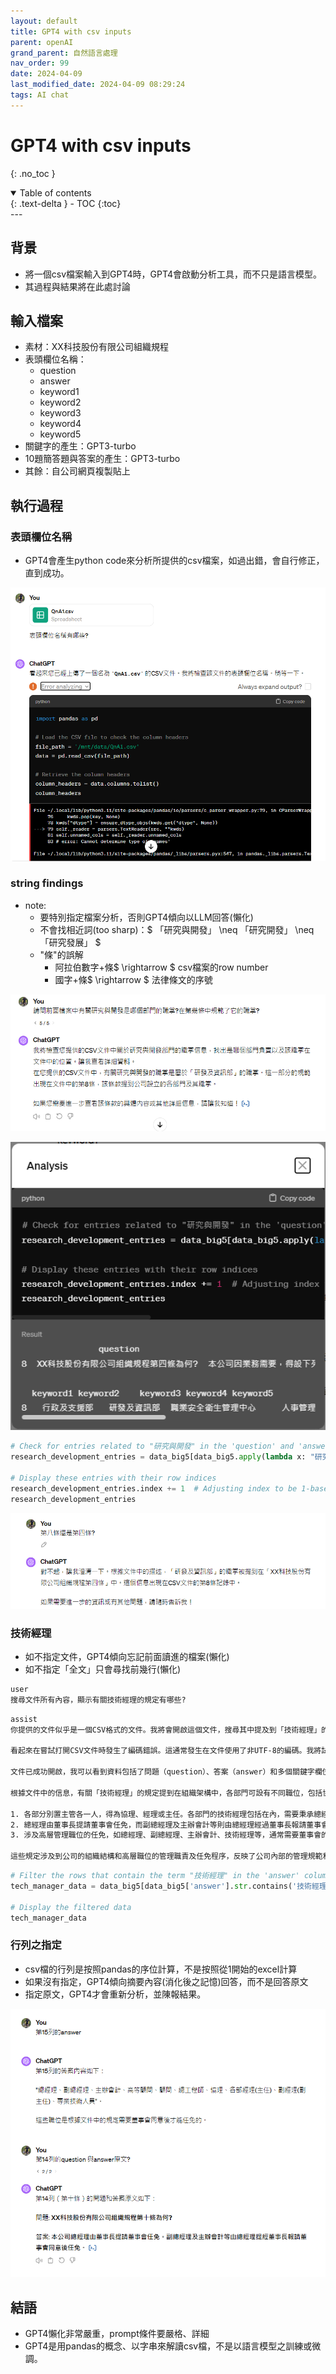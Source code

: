 ```yaml
---
layout: default
title: GPT4 with csv inputs
parent: openAI
grand_parent: 自然語言處理
nav_order: 99
date: 2024-04-09
last_modified_date: 2024-04-09 08:29:24
tags: AI chat
---
```



# GPT4 with csv inputs
{: .no_toc }

<details open markdown="block">
  <summary>
    Table of contents
  </summary>
  {: .text-delta }
- TOC
{:toc}
</details>
---

## 背景

- 將一個csv檔案輸入到GPT4時，GPT4會啟動分析工具，而不只是語言模型。
- 其過程與結果將在此處討論

## 輸入檔案

- 素材：XX科技股份有限公司組織規程
- 表頭欄位名稱：
  - question
  - answer
  - keyword1
  - keyword2
  - keyword3
  - keyword4
  - keyword5
- 關鍵字的產生：GPT3-turbo
- 10題簡答題與答案的產生：GPT3-turbo
- 其餘：自公司網頁複製貼上

## 執行過程

### 表頭欄位名稱

- GPT4會產生python code來分析所提供的csv檔案，如過出錯，會自行修正，直到成功。

![](2024-04-09-08-38-17.png)

### string findings

- note:
  - 要特別指定檔案分析，否則GPT4傾向以LLM回答(懶化)
  - 不會找相近詞(too sharp)：$ 「研究與開發」 \neq  「研究開發」 \neq 「研究發展」 $
  - "條"的誤解
    - 阿拉伯數字+條$ \rightarrow $ csv檔案的row number
    - 國字+條$ \rightarrow $ 法律條文的序號

 ![](2024-04-09-08-51-13.png)

![](2024-04-09-08-52-11.png)

```python
# Check for entries related to "研究與開發" in the 'question' and 'answer' columns
research_development_entries = data_big5[data_big5.apply(lambda x: "研究與開發" in x['question'] or "研究與開發" in x['answer'], axis=1)]

# Display these entries with their row indices
research_development_entries.index += 1  # Adjusting index to be 1-based for user convenience
research_development_entries
```

![](2024-04-09-08-54-30.png)

### 技術經理

- 如不指定文件，GPT4傾向忘記前面讀進的檔案(懶化)
- 如不指定「全文」只會尋找前幾行(懶化)

```bash
user
搜尋文件所有內容，顯示有關技術經理的規定有哪些?
```

```bash
assist
你提供的文件似乎是一個CSV格式的文件。我將會開啟這個文件，搜尋其中提及到「技術經理」的內容，並展示相關規定。讓我先查看文件的內容結構。

看起來在嘗試打開CSV文件時發生了編碼錯誤。這通常發生在文件使用了非UTF-8的編碼。我將試著使用其他常見的編碼方式來打開這個文件，例如Big5，這是一個在繁體中文文件中常用的編碼方式。讓我再次嘗試。

文件已成功開啟，我可以看到資料包括了問題（question）、答案（answer）和多個關鍵字欄位。為了找到有關「技術經理」的規定，我將搜尋答案欄位中包含「技術經理」的相關內容。讓我來進行這個搜尋。

根據文件中的信息，有關「技術經理」的規定提到在組織架構中，各部門可設有不同職位，包括協理、經理或主任等，這些人員需按照總經理或副總經理的指示來主管各自部門的業務。此外，高層管理職位如技術經理的任免可能需要董事會的同意。下面是具體的條文摘要：

1. 各部分別置主管各一人，得為協理、經理或主任。各部門的技術經理包括在內，需要秉承總經理或副總經理的指示來管理各自的業務 。
2. 總經理由董事長提請董事會任免，而副總經理及主辦會計等則由總經理經過董事長報請董事會同意後任免 。
3. 涉及高層管理職位的任免，如總經理、副總經理、主辦會計、技術經理等，通常需要董事會的同意 。

這些規定涉及到公司的組織結構和高層職位的管理職責及任免程序，反映了公司內部的管理規範和操作流程。如果你需要更詳細的資訊或其他相關內容，請告知。
```

```python
# Filter the rows that contain the term "技術經理" in the 'answer' column
tech_manager_data = data_big5[data_big5['answer'].str.contains('技術經理')]

# Display the filtered data
tech_manager_data
```

### 行列之指定

- csv檔的行列是按照pandas的序位計算，不是按照從1開始的excel計算
- 如果沒有指定，GPT4傾向摘要內容(消化後之記憶)回答，而不是回答原文
- 指定原文，GPT4才會重新分析，並陳報結果。

![](2024-04-09-09-48-16.png)

## 結語

- GPT4懶化非常嚴重，prompt條件要嚴格、詳細
- GPT4是用pandas的概念、以字串來解讀csv檔，不是以語言模型之訓練或微調。